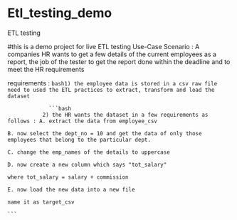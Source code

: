 # Etl_testing_demo
ETL testing 

#this is a demo project for live ETL testing
Use-Case Scenario : A companies HR wants to get a few details of the current employees as a report, the job of the tester to get the report done within the deadline and to meet the HR requirements

requirements : ```bash1) the employee data is stored in a csv raw file 
                 need to used the ETL practices to extract, transform and load the dataset
                 ```

                 ```bash
               2) the HR wants the dataset in a few requirements as follows : A. extract the data from employee_csv
                                                                              B. now select the dept_no = 10 and get the data of only those employees that belong to the particular dept.
                                                                              C. change the emp_names of the details to uppercase
                                                                              D. now create a new column which says "tot_salary"
                                                                              where tot_salary = salary + commission
                                                                              E. now load the new data into a new file
                                                                              name it as target_csv
                                                                              ```
                                                                              
